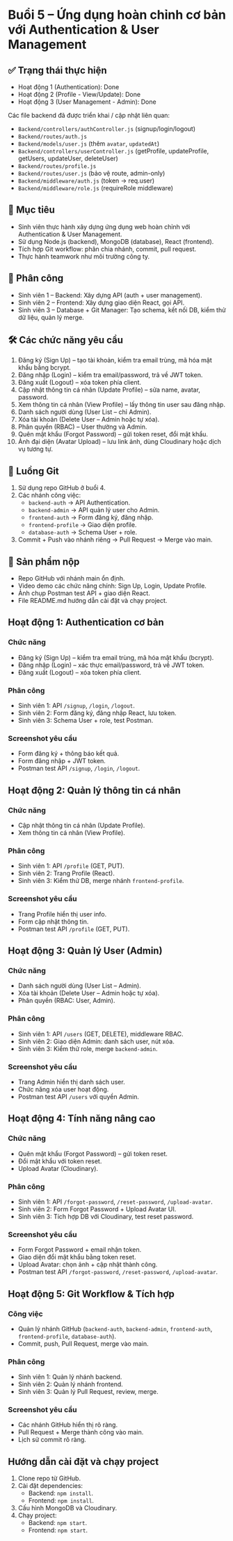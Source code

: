 # Buổi 5 – Ứng dụng hoàn chỉnh cơ bản với Authentication & User Management

## ✅ Trạng thái thực hiện
- Hoạt động 1 (Authentication): Done
- Hoạt động 2 (Profile - View/Update): Done
- Hoạt động 3 (User Management - Admin): Done

Các file backend đã được triển khai / cập nhật liên quan:
- `Backend/controllers/authController.js` (signup/login/logout)
- `Backend/routes/auth.js`
- `Backend/models/user.js` (thêm `avatar`, `updatedAt`)
- `Backend/controllers/userController.js` (getProfile, updateProfile, getUsers, updateUser, deleteUser)
- `Backend/routes/profile.js`
- `Backend/routes/user.js` (bảo vệ route, admin-only)
- `Backend/middleware/auth.js` (token -> req.user)
- `Backend/middleware/role.js` (requireRole middleware)


## 🎯 Mục tiêu
- Sinh viên thực hành xây dựng ứng dụng web hoàn chỉnh với Authentication & User Management.
- Sử dụng Node.js (backend), MongoDB (database), React (frontend).
- Tích hợp Git workflow: phân chia nhánh, commit, pull request.
- Thực hành teamwork như môi trường công ty.

## 👥 Phân công
- Sinh viên 1 – Backend: Xây dựng API (auth + user management).
- Sinh viên 2 – Frontend: Xây dựng giao diện React, gọi API.
- Sinh viên 3 – Database + Git Manager: Tạo schema, kết nối DB, kiểm thử dữ liệu, quản lý merge.

## 🛠 Các chức năng yêu cầu
1. Đăng ký (Sign Up) – tạo tài khoản, kiểm tra email trùng, mã hóa mật khẩu bằng bcrypt.
2. Đăng nhập (Login) – kiểm tra email/password, trả về JWT token.
3. Đăng xuất (Logout) – xóa token phía client.
4. Cập nhật thông tin cá nhân (Update Profile) – sửa name, avatar, password.
5. Xem thông tin cá nhân (View Profile) – lấy thông tin user sau đăng nhập.
6. Danh sách người dùng (User List – chỉ Admin).
7. Xóa tài khoản (Delete User – Admin hoặc tự xóa).
8. Phân quyền (RBAC) – User thường và Admin.
9. Quên mật khẩu (Forgot Password) – gửi token reset, đổi mật khẩu.
10. Ảnh đại diện (Avatar Upload) – lưu link ảnh, dùng Cloudinary hoặc dịch vụ tương tự.

## 📌 Luồng Git
1. Sử dụng repo GitHub ở buổi 4.
2. Các nhánh công việc:
   - `backend-auth` → API Authentication.
   - `backend-admin` → API quản lý user cho Admin.
   - `frontend-auth` → Form đăng ký, đăng nhập.
   - `frontend-profile` → Giao diện profile.
   - `database-auth` → Schema User + role.
3. Commit + Push vào nhánh riêng → Pull Request → Merge vào main.

## 📑 Sản phẩm nộp
- Repo GitHub với nhánh main ổn định.
- Video demo các chức năng chính: Sign Up, Login, Update Profile.
- Ảnh chụp Postman test API + giao diện React.
- File README.md hướng dẫn cài đặt và chạy project.

## Hoạt động 1: Authentication cơ bản
### Chức năng
- Đăng ký (Sign Up) – kiểm tra email trùng, mã hóa mật khẩu (bcrypt).
- Đăng nhập (Login) – xác thực email/password, trả về JWT token.
- Đăng xuất (Logout) – xóa token phía client.

### Phân công
- Sinh viên 1: API `/signup`, `/login`, `/logout`.
- Sinh viên 2: Form đăng ký, đăng nhập React, lưu token.
- Sinh viên 3: Schema User + role, test Postman.

### Screenshot yêu cầu
- Form đăng ký + thông báo kết quả.
- Form đăng nhập + JWT token.
- Postman test API `/signup`, `/login`, `/logout`.

## Hoạt động 2: Quản lý thông tin cá nhân
### Chức năng
- Cập nhật thông tin cá nhân (Update Profile).
- Xem thông tin cá nhân (View Profile).

### Phân công
- Sinh viên 1: API `/profile` (GET, PUT).
- Sinh viên 2: Trang Profile (React).
- Sinh viên 3: Kiểm thử DB, merge nhánh `frontend-profile`.

### Screenshot yêu cầu
- Trang Profile hiển thị user info.
- Form cập nhật thông tin.
- Postman test API `/profile` (GET, PUT).

## Hoạt động 3: Quản lý User (Admin)
### Chức năng
- Danh sách người dùng (User List – Admin).
- Xóa tài khoản (Delete User – Admin hoặc tự xóa).
- Phân quyền (RBAC: User, Admin).

### Phân công
- Sinh viên 1: API `/users` (GET, DELETE), middleware RBAC.
- Sinh viên 2: Giao diện Admin: danh sách user, nút xóa.
- Sinh viên 3: Kiểm thử role, merge `backend-admin`.

### Screenshot yêu cầu
- Trang Admin hiển thị danh sách user.
- Chức năng xóa user hoạt động.
- Postman test API `/users` với quyền Admin.

## Hoạt động 4: Tính năng nâng cao
### Chức năng
- Quên mật khẩu (Forgot Password) – gửi token reset.
- Đổi mật khẩu với token reset.
- Upload Avatar (Cloudinary).

### Phân công
- Sinh viên 1: API `/forgot-password`, `/reset-password`, `/upload-avatar`.
- Sinh viên 2: Form Forgot Password + Upload Avatar UI.
- Sinh viên 3: Tích hợp DB với Cloudinary, test reset password.

### Screenshot yêu cầu
- Form Forgot Password + email nhận token.
- Giao diện đổi mật khẩu bằng token reset.
- Upload Avatar: chọn ảnh + cập nhật thành công.
- Postman test API `/forgot-password`, `/reset-password`, `/upload-avatar`.

## Hoạt động 5: Git Workflow & Tích hợp
### Công việc
- Quản lý nhánh GitHub (`backend-auth`, `backend-admin`, `frontend-auth`, `frontend-profile`, `database-auth`).
- Commit, push, Pull Request, merge vào main.

### Phân công
- Sinh viên 1: Quản lý nhánh backend.
- Sinh viên 2: Quản lý nhánh frontend.
- Sinh viên 3: Quản lý Pull Request, review, merge.

### Screenshot yêu cầu
- Các nhánh GitHub hiển thị rõ ràng.
- Pull Request + Merge thành công vào main.
- Lịch sử commit rõ ràng.

## Hướng dẫn cài đặt và chạy project
1. Clone repo từ GitHub.
2. Cài đặt dependencies:
   - Backend: `npm install`.
   - Frontend: `npm install`.
3. Cấu hình MongoDB và Cloudinary.
4. Chạy project:
   - Backend: `npm start`.
   - Frontend: `npm start`.